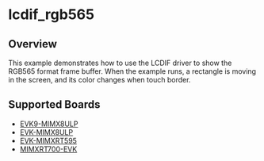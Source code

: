 # lcdif_rgb565

## Overview
This example demonstrates how to use the LCDIF driver to show the RGB565 format
frame buffer. When the example runs, a rectangle is moving in the screen, and
its color changes when touch border.

## Supported Boards
- [EVK9-MIMX8ULP](../../../_boards/evk9mimx8ulp/driver_examples/lcdif/lcdif_examples_readme.md)
- [EVK-MIMX8ULP](../../../_boards/evkmimx8ulp/driver_examples/lcdif/lcdif_examples_readme.md)
- [EVK-MIMXRT595](../../../_boards/evkmimxrt595/driver_examples/lcdif/lcdif_examples_readme.md)
- [MIMXRT700-EVK](../../../_boards/mimxrt700evk/driver_examples/lcdif/lcdif_examples_readme.md)
